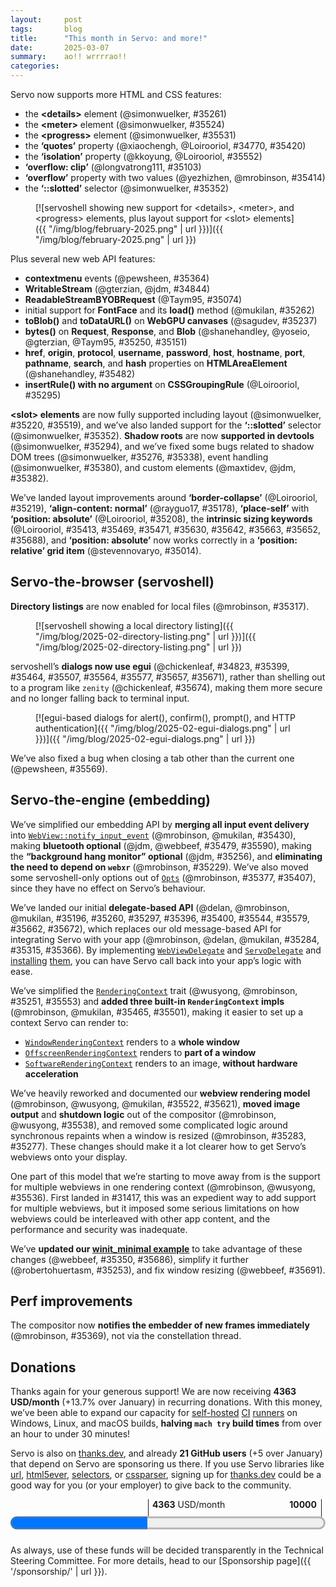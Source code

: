```yaml
---
layout:     post
tags:       blog
title:      "This month in Servo: and more!"
date:       2025-03-07
summary:    ao!! wrrrrao!!
categories:
---
```


<!--
- donations
    - 1686.48/month opencollective
    - 2677.00/month github
    - 21 donors thanks.dev
- api
    - `https://github.com/servo/servo/pull/35237	(@sagudev, #35237)	webgpu: implement get image for webgpu canvas (#35237)
      api
    - `https://github.com/servo/servo/pull/35250	(@shanehandley, #35250)	script: Implement the Bytes() method on Request and Response (#35250)
      api
    - `https://github.com/servo/servo/pull/35074	(@Taym95, #35074)	Script: implement ReadableStreamBYOBRequest (#35074)
      api
    - `https://github.com/servo/servo/pull/35295	(@Loirooriol, #35295)	Don't require index parameter in `CSSGroupingRule`'s `insertRule()` (#35295)
      api
    - https://github.com/servo/servo/pull/35314	(@stevennovaryo, #35314)	dom: IntersectionObserver initialization (#35314)
      api
    - https://github.com/servo/servo/pull/35246	(@webbeef, #35246)	Update window.screenX and window.screenY when moving the embedder window (#35246)
      api
    - `https://github.com/servo/servo/pull/35364	(@pewsheen, #35364)	feat: dispatch mouse `contextmenu` event to DOM and embedder (#35364)
      api
    - `https://github.com/servo/servo/pull/35482	(@shanehandley, #35482)	script: implement HTMLHyperlinkElementUtils for HTMLAreaElement (#35482)
      api
    - `https://github.com/servo/servo/pull/34844	(@gterzian, @jdm, #34844)	dom: Implement `WritableStream` (#34844)
      api
    - `https://github.com/servo/servo/pull/35262	(@mukilan, #35262)	script: add skeleton implementation of `FontFace` API (#35262)
      api
    - `https://github.com/servo/servo/pull/35151	(@yoseio, @gterzian, @Taym95, #35151)	script: Implement `Blob::bytes()` (#35151)
      api
- crash
    - https://github.com/servo/servo/pull/35235	(@webbeef, #35235)	Fix crash in screenX and screenY getters returning negative values (#35235)
      crash
    - https://github.com/servo/servo/pull/35381	(@mrobinson, #35381)	dom: Always replace unpaired surrogates when handling page text (#35381)
      crash
    - https://github.com/servo/servo/pull/35606	(@simonwuelker, #35606)	Don't tell stylo about stylesheets that are not in a browsing context (#35606)
      crash
    - https://github.com/servo/servo/pull/35699	(@Gae24, #35699)	script: Avoid double borrow crash in `DataTransferItem` (#35699)
      crash
- `css
    - `https://github.com/servo/servo/pull/35420	(@Loirooriol, #35420)	Enable the `quotes` CSS property (#35420)
      css
    - `https://github.com/servo/servo/pull/35413	(@Loirooriol, #35413)	layout: Basic implementation of size keywords on `flex-basis` (#35413)
      css
    - `https://github.com/servo/servo/pull/35103	(@longvatrong111, #35103)	Implement overflow:clip (#35103)
      css
    - `https://github.com/servo/servo/pull/35414	(@yezhizhenjiakang@gmail.com, @mrobinson, #35414)	layout: Implement overflow scroll support for different axes (#35414)
      css
    - `https://github.com/servo/servo/pull/35469	(@Loirooriol, #35469)	layout: Partial support for sizing keywords on flex items (#35469)
      css
    - `https://github.com/servo/servo/pull/35552	(@kingsley@kkoyung.dev, @Loirooriol, #35552)	Support for the `isolation` CSS property (#35552)
      css
    - `https://github.com/servo/servo/pull/34770	(@xiaochengh.work@gmail.com, #34770)	layout: Implement a non-recursive version of CSS `quotes` (#34770)
      css
- dev
    - https://github.com/servo/servo/pull/35327	(@rayguo17, #35327)	change terminal wrapper library from blessing to blessed to support running mach test-wpt on windows. (#35327)
      dev
    - https://github.com/servo/servo/pull/35573	(@delan, #35573)	Fix mach argument quoting on NixOS (#35573)
      dev
- devtools
    - https://github.com/servo/servo/pull/35502	(@mrobinson, #35502)	servoshell: Actually set the Servo delegate in servoshell (#35502)
      devtools
    - https://github.com/servo/servo/pull/35416	(@jdm, #35416)	script: Add custom logging representation for DOM interfaces. (#35416)
      devtools
- `element
    - `https://github.com/servo/servo/pull/35524	(@simonwuelker, #35524)	Support the `<meter>` element (#35524)
      element
    - `https://github.com/servo/servo/pull/35261	(@simonwuelker, #35261)	Allow the `<details>` element to be opened and closed (#35261)
      element
    - `https://github.com/servo/servo/pull/35531	(@simonwuelker, #35531)	Implement the <progress> element (#35531)
      element
- `embedding
    - `https://github.com/servo/servo/pull/35229	(@mrobinson, #35229)	Finish the integration of `webxr` into the Cargo workspace (#35229)
      embedding; embedders no longer need to know about webxr types
    - `https://github.com/servo/servo/pull/35256	(@jdm, #35256)	libservo: Make background hang monitor integration optional. (#35256)
      embedding
    - `https://github.com/servo/servo/pull/35253	(@roberto.huertas@outlook.com, #35253)	chore(servo): simplify servo example (#35253)
      embedding
    - -https://github.com/servo/servo/pull/35263	(@dklassic, #35263)	chore: Rename `CompositeTarget` enum (#35263)
      embedding
    - `https://github.com/servo/servo/pull/35260	(@mrobinson, #35260)	libservo: Combine `LoadStart, `HeadParsed`, and `LoadComplete` messages (#35260)
      embedding
    - `https://github.com/servo/servo/pull/35283	(@mrobinson, #35283)	libservo: Remove `Servo::repaint_synchronously` (#35283)
      embedding
    - `https://github.com/servo/servo/pull/35277	(@mrobinson, #35277)	libservo: Remove `EmbedderEvent::WindowResize` (#35277)
      embedding
    - `https://github.com/servo/servo/pull/35251	(@wusyong, #35251)	Simplify `RenderingContext` trait methods (#35251)
      embedding
    - `https://github.com/servo/servo/pull/35196	(@delan, @mrobinson, @mukilan, #35196)	libservo: Add WebViewDelegate and ServoDelegate and port `winit_minimal` (#35196)
      embedding
    - `https://github.com/servo/servo/pull/35315	(@mukilan, @mrobinson, #35315)	Migrate Android and OHOS ports to the delegate API (#35315)
      embedding
    - `https://github.com/servo/servo/pull/35284	(@mrobinson, @delan, @mukilan, #35284)	servoshell: Port desktop servoshell to use delegate API (#35284)
      embedding
    - `https://github.com/servo/servo/pull/35297	(@mrobinson, #35297)	libservo: Add a `ClipboardDelegate` and a default implementation (#35297)
      embedding
    - `https://github.com/servo/servo/pull/35350	(@webbeef, #35350)	wini_minimal: trigger initial rendering and scroll properly (#35350)
      embedding
    - `https://github.com/servo/servo/pull/35366	(@mrobinson, #35366)	libservo: Remove message-based API (#35366)
      embedding
    - `https://github.com/servo/servo/pull/35400	(@mrobinson, #35400)	libservo: Add a delegate method for HTTP authentication (#35400)
      embedding
    - `https://github.com/servo/servo/pull/35396	(@mrobinson, @mukilan, #35396)	libservo: Flesh out permissions API (#35396)
      embedding
    - -https://github.com/servo/servo/pull/35445	(@mukilan, #35445)	libservo: change 'request_fullscreen_state_change' API to a notification (#35445)
      embedding
    - `https://github.com/servo/servo/pull/35430	(@mrobinson, @mukilan, #35430)	libservo: Expose a single `InputEvent` type and pass it to script (#35430)
      embedding
    - `https://github.com/servo/servo/pull/35369	(@mrobinson, #35369)	libservo: Don't bounce ready-to-present frame notifications to the Constellation (#35369)
      perf
    - `https://github.com/servo/servo/pull/35479	(@jdm, #35479)	Make WebBluetooth an optional feature. (#35479)
      embedding
    - `https://github.com/servo/servo/pull/35465	(@mrobinson, @mukilan, #35465)	libservo: Expose an `OffscreenRenderingContext` and use it for servoshell (#35465)
      embedding
    - `https://github.com/servo/servo/pull/35501	(@mrobinson, #35501)	libservo: Expose `SoftwareRenderingContext` and `WindowRenderingContext` (#35501)
      embedding
    - `https://github.com/servo/servo/pull/35536	(@mrobinson, @wusyong, #35536)	compositing: Split non-WebView-specific data into `ServoRenderer` (#35536)
      embedding
    - `https://github.com/servo/servo/pull/35544	(@mrobinson, #35544)	Remove `Servo::allow_navigation_request` (#35544)
      embedding
    - `https://github.com/servo/servo/pull/35522	(@mrobinson, @wusyong, @mukilan, #35522)	libservo: Rework and clarify the rendering model of the `WebView` (#35522)
      embedding
    - `https://github.com/servo/servo/pull/35538	(@mrobinson, @wusyong, #35538)	compositing: Move image output and shutdown management out of the compositor (#35538)
      embedding
    - `https://github.com/servo/servo/pull/35553	(@mrobinson, #35553)	libservo: Move GL acclerated media setup out of `RenderingContext` and simplify it (#35553)
      embedding
    - https://github.com/servo/servo/pull/35547	(@delan, #35547)	libservo: Clean up destroyed webview handles (#35547)
      embedding
    - `https://github.com/servo/servo/pull/35590	(@webbeef, #35590)	build winit_minimal with bluetooth disabled (#35590)
      embedding
    - `https://github.com/servo/servo/pull/35564	(@mrobinson, #35564)	libservo: Convert `intercept_web_resource_load` into `load_web_resource` (#35564)
      embedding
    - -https://github.com/servo/servo/pull/35624	(@delan, #35624)	libservo: Refactor ipc-channel default response logic (#35624)
      embedding
    - https://github.com/servo/servo/pull/35602	(@mrobinson, #35602)	libservo: Move WebDriver messages to the `embedder` crate (#35602)
      webdriver
    - `https://github.com/servo/servo/pull/35621	(@mrobinson, #35621)	libservo: Move size handling to `RenderContext` from `WindowMethods` (#35621)
      embedding
    - `https://github.com/servo/servo/pull/35686	(@webbeef, #35686)	winit_minimal: fix build breakage (#35686)
      embedding
    - `https://github.com/servo/servo/pull/35579	(@delan, #35579)	libservo: Clean up interfaces for alert()/confirm()/prompt() (#35579)
      embedding
    - `https://github.com/servo/servo/pull/35662	(@mrobinson, #35662)	libservo: Add `WebView` immediately to the Compositor (#35662)
      embedding
    - `https://github.com/servo/servo/pull/35672	(@delan, @mrobinson, #35672)	Make auxiliary webviews exist in the constellation immediately (#35672)
      embedding
    - `https://github.com/servo/servo/pull/35691	(@webbeef, #35691)	winit_mininal: support proper window resizing (#35691)
      embedding
- gc
    - https://github.com/servo/servo/pull/35541	(@augustebaum, #35541)	Propagate `CanGc` arguments through callers in constructors (#35541)
      gc
    - https://github.com/servo/servo/pull/35593	(@yerkebulan@gmail.com, #35593)	refactor: add CanGc as argument to extract_size_algorithm (#35593)
      gc
    - https://github.com/servo/servo/pull/35565	(@augustebaum, #35565)	refactor: propagate CanGc arguments through callers (#35565)
      gc
    - https://github.com/servo/servo/pull/35610	(@yerkebulan@gmail.com, #35610)	refactor: add CanGc as argument to DataBlock::view (#35610)
      gc
    - https://github.com/servo/servo/pull/35591	(@augustebaum, #35591)	refactor: propagate CanGc arguments through callers (#35591)
      gc
    - https://github.com/servo/servo/pull/35609	(@yerkebulan@gmail.com, #35609)	refactor: add CanGc as argument to WindowProxy::set_window (#35609)
      gc
    - https://github.com/servo/servo/pull/35601	(@yerkebulan@gmail.com, #35601)	refactor: add CanGc as argument to SubtleCrypto::import_key_{pbkdf2, aes, hkdf, hmac} (#35601)
      gc
    - https://github.com/servo/servo/pull/35596	(@yerkebulan@gmail.com, @jdm, #35596)	refactor: add CanGc as argument to create_buffer_source_with_length (#35596)
      gc
    - https://github.com/servo/servo/pull/35595	(@yerkebulan@gmail.com, #35595)	refactor: add CanGc as argument to CountQueuingStrategy::GetSize (#35595)
      gc
    - https://github.com/servo/servo/pull/35594	(@yerkebulan@gmail.com, #35594)	refactor: add CanGc as argument to ByteLengthQueuingStrategy::GetSize (#35594)
      gc
    - https://github.com/servo/servo/pull/35597	(@yerkebulan@gmail.com, #35597)	refactor: add CanGc as argument to create_buffer_source (#35597)
      gc
    - https://github.com/servo/servo/pull/35622	(@yerkebulan@gmail.com, #35622)	refactor: add CanGc as argument to Promise::reject (#35622)
      gc
    - https://github.com/servo/servo/pull/35604	(@augustebaum, #35604)	Propagate more `CanGc` (#35604)
      gc
    - https://github.com/servo/servo/pull/35616	(@yerkebulan@gmail.com, #35616)	refactor: add CanGc as argument to Promise::resolve (#35616)
      gc
    - https://github.com/servo/servo/pull/35605	(@Gae24, #35605)	script: add `CanGc` argument to `Promise::new_resolved` and `Promise::new_rejected` (#35605)
      gc
    - https://github.com/servo/servo/pull/35640	(@yerkebulan@gmail.com, #35640)	refactor: add CanGc as argument to Promise::reject_native (#35640)
      gc
    - https://github.com/servo/servo/pull/35647	(@yerkebulan@gmail.com, #35647)	refactor: add CanGc as argument to exception_to_promise (#35647)
      gc
    - https://github.com/servo/servo/pull/35646	(@yerkebulan@gmail.com, #35646)	refactor: add CanGc as argument to Promise::reject_error (#35646)
      gc
- input
    - https://github.com/servo/servo/pull/35450	(@kongbai1996, #35450)	fix issue #35449: handle touch events in on_input_event. (#35450)
      input
    - https://github.com/servo/servo/pull/35031	(@kongbai1996, #35031)	implement Touchevent prevent default behavior (#35031)
      input
    - https://github.com/servo/servo/pull/35535	(@dklassic, #35535)	feat: support pre-edit text display for IME (#35535)
      input
    - https://github.com/servo/servo/pull/35550	(@kongbai1996, #35550)	fix touch event wrong coordinates. pageX, pageY, clientX, clientY etc. (#35550)
      input
    - https://github.com/servo/servo/pull/35623	(@dklassic, #35623)	feat: support IME cursor area (#35623)
      input
    - https://github.com/servo/servo/pull/35537	(@kongbai1996, @schwenderjonathan@gmail.com, #35537)	Touch handler: Fix race condition and rate-limit move events (#35537)
      input
    - https://github.com/servo/servo/pull/35692	(@shubhamg13, #35692)	Set limits on pinch zoom (#35692)
      input
- `layout
    - -https://github.com/servo/servo/pull/35264	(@Loirooriol, #35264)	layout: Don't let table grid boxes inherit `display: inline-table` (#35264)
      layout
    - `https://github.com/servo/servo/pull/35178	(@rayguo17, #35178)	layout: align-content with default value normal should behave as strech in flex container (#35178)
      layout
    - -https://github.com/servo/servo/pull/35209	(@Loirooriol, #35209)	layout: Limit `content_inline_size_for_table` override to collapsed columns (#35209)
      layout
    - `https://github.com/servo/servo/pull/35208	(@Loirooriol, #35208)	layout: Implement default overflow alignment for abspos (#35208)
      layout
    - -https://github.com/servo/servo/pull/35293	(@longvatrong111, #35293)	Add border radius to overflow scrollable frame (#35293)
      layout
    - -https://github.com/servo/servo/pull/35290	(@Loirooriol, #35290)	layout: Simplify `Table::compute_inline_content_sizes` (#35290)
      layout
    - `https://github.com/servo/servo/pull/35014	(@stevennovaryo, #35014)	layout: Fix relative positioned grid item (#35014)
      layout
    - -https://github.com/servo/servo/pull/35443	(@Loirooriol, #35443)	layout: Remove `BoxFragment::overflow_clip_rect()` (#35443)
      layout
    - `https://github.com/servo/servo/pull/35471	(@Loirooriol, #35471)	layout: Fully support sizing keywords on main size property of flex item (#35471)
      layout
    - `https://github.com/servo/servo/pull/35630	(@Loirooriol, #35630)	layout: Ignore indefinite `stretch` on min and max sizing properties (#35630)
      layout
    - `https://github.com/servo/servo/pull/35642	(@Loirooriol, #35642)	layout: Let `automatic_min_size()` take a flex-relative cb size (#35642)
      layout
    - `https://github.com/servo/servo/pull/35663	(@Loirooriol, #35663)	layout: Support `stretch` cross size for flex base size (#35663)
      layout
    - `https://github.com/servo/servo/pull/35652	(@Loirooriol, #35652)	layout: Support `stretch` cross size for automatic min size in flexbox (#35652)
      layout
    - `https://github.com/servo/servo/pull/35688	(@Loirooriol, #35688)	layout: Use definite cross size to compute flex base size (#35688)
      layout
- net
    - https://github.com/servo/servo/pull/34986	(@shubhamg13, @shubham.gupta@chromium.org, @jdm, #34986)	Add support for Upgrade request to a potentially trustworthy URL. (#34986)
      net
    - https://github.com/servo/servo/pull/35357	(@shubhamg13, #35357)	Modify the checks for upgrade-request algorithm (#35357)
      net
    - https://github.com/servo/servo/pull/35309	(@willypuzzle, #35309)	implemented feture and tests (#35309)
      net
    - https://github.com/servo/servo/pull/34794	(@shubhamg13, #34794)	Add support for Upgrade a mixed content request. (#34794)
      net
    - https://github.com/servo/servo/pull/35483	(@jdm, #35483)	net: Use the unfiltered response status when comparing against cached resources. (#35483)
      net
- notifications
    - https://github.com/servo/servo/pull/35442	(@jdm, #35442)	Run WPT notifications tests. (#35442)
      notifications
    - https://github.com/servo/servo/pull/34842	(@pewsheen, @jdm, #34842)	feat: add `Notification` Web API binding (#34842)
      notifications
- perf
    - https://github.com/servo/servo/pull/35245	(@webbeef, #35245)	Only consider fully active documents when running the 'update the rendering' steps (#35245)
      perf
    - https://github.com/servo/servo/pull/35370	(@jschwe, #35370)	Add cli option for tracing-filter (#35370)
      perf
    - https://github.com/servo/servo/pull/35592	(@webbeef, #35592)	dom: Move child_list to rare data (#35592)
      perf
    - https://github.com/servo/servo/pull/35554	(@webbeef, #35554)	dom: move node ranges to raredata (#35554)
      perf
    - https://github.com/servo/servo/pull/35607	(@webbeef, #35607)	Remove the traversal for DomRoot values when collection memory usage (#35607)
      perf
    - https://github.com/servo/servo/pull/35618	(@webbeef, #35618)	Improve scheduling of the memory profiler. (#35618)
      perf
- script
    - https://github.com/servo/servo/pull/35280	(@jdm, #35280)	Move more foundational types to script_bindings (#35280)
      script
    - https://github.com/servo/servo/pull/35279	(@jdm, #35279)	Move various reflector types and traits to script_bindings (#35279)
      script
    - https://github.com/servo/servo/pull/35292	(@jdm, #35292)	Make generated proxy handlers and DOM object hooks generic (#35292)
      script
    - https://github.com/servo/servo/pull/35435	(@mukilan, #35435)	script: reset spurious frame counter *only* when reflow is triggered (#35435)
      script
    - https://github.com/servo/servo/pull/35387	(@mukilan, #35387)	script: fix spurious animation checks to correctly invoke rAF callbacks (#35387)
      script
    - https://github.com/servo/servo/pull/35578	(@jdm, #35578)	Move more bindings code to script_bindings (#35578)
      script
    - https://github.com/servo/servo/pull/35459	(@jdm, #35459)	script: Make callbacks generic over DOM interfaces. (#35459)
      script
    - https://github.com/servo/servo/pull/35457	(@jdm, #35457)	script: Refer to DOM interfaces with generic types in generated bindings. (#35457)
      script
    - https://github.com/servo/servo/pull/35620	(@jdm, #35620)	Move more bindings types to script_bindings (#35620)
      script
- servodriver
    - https://github.com/servo/servo/pull/35677	(@jdm, #35677)	Allow webdriver screenshots to occur immediately upon request. (#35677)
      servodriver
- `servoshell
    - `https://github.com/servo/servo/pull/34823	(@chickenleaf, #34823)	servoshell: Migrate to egui-file-dialog from tinyfiledialogs (#34823)
      servoshell
    - `https://github.com/servo/servo/pull/35317	(@mrobinson, #35317)	libservo: Enable file directory listing by default (#35317)
      servoshell
    - `https://github.com/servo/servo/pull/35377	(@mrobinson, #35377)	servoshell: Move `headless` setting to ServoShellPreferences (#35377)
      embedding
    - `https://github.com/servo/servo/pull/35407	(@mrobinson, #35407)	servoshell: Move `initial_window_size` and `screen_size_override` into `ServoShellPreferences` from `Opts` (#35407)
      embedding
    - `https://github.com/servo/servo/pull/35399	(@chickenleaf, #35399)	servoshell: Port alert/confirm dialog code to use egui intead of tinyfiledialogs (#35399)
      servoshell
    - `https://github.com/servo/servo/pull/35464	(@chickenleaf, #35464)	servoshell: Port input dialog code to use egui intead of tinyfiledialogs (#35464)
      servoshell
    - `https://github.com/servo/servo/pull/35507	(@chickenleaf, #35507)	servoshell: Port Authentication dialog code to use egui intead of tinyfiledialogs (#35507)
      servoshell
    - -https://github.com/servo/servo/pull/35546	(@dklassic, #35546)	chore: cleanup IME code for Servoshell (#35546)
      servoshell
    - `https://github.com/servo/servo/pull/35577	(@chickenleaf, #35577)	servoshell: Port Permission dialog code to use egui instead of tinyfiledialogs (#35577)
      servoshell
    - `https://github.com/servo/servo/pull/35569	(@pewsheen, #35569)	fix(servoshell): blank view when close non focused tab (#35569)
      servoshell
    - `https://github.com/servo/servo/pull/35671	(@chickenleaf, #35671)	Blocks all background webview interactions when a dialog is open (#35671)
      servoshell
    - `https://github.com/servo/servo/pull/35657	(@chickenleaf, #35657)	servoshell: Port SelectDevice dialog code to use egui instead of tinyfiledialogs (#35657)
      servoshell
    - `https://github.com/servo/servo/pull/35674	(@chickenleaf, #35674)	Remove tinyfiledialogs dependency (#35674)
      servoshell
- `shadowdom
    - `https://github.com/servo/servo/pull/35220	(@simonwuelker, #35220)	Lay out the contents of slot elements (#35220)
      shadowdom
    - `https://github.com/servo/servo/pull/35276	(@simonwuelker, #35276)	Make traverse_preorder follow children of shadow hosts (#35276)
      shadowdom
    - `https://github.com/servo/servo/pull/35294	(@simonwuelker, #35294)	Inform the devtools about shadow roots on a node (#35294)
      shadowdom
    - `https://github.com/servo/servo/pull/35338	(@simonwuelker, #35338)	Implement ServoLayoutNode::traversal_parent (#35338)
      shadowdom
    - `https://github.com/servo/servo/pull/35352	(@simonwuelker, #35352)	Add support for the `::slotted` selector (#35352)
      shadowdom
    - `https://github.com/servo/servo/pull/35380	(@simonwuelker, #35380)	Handle assigned slottables in an Event's path (#35380)
      shadowdom
    - `https://github.com/servo/servo/pull/35382	(@maxtidev, @max@maxti.dev, @jdm, #35382)	script: Add shadow dom check to custom element constructor (#35382)
      shadowdom
    - `https://github.com/servo/servo/pull/35519	(@simonwuelker, #35519)	Don't attempt to report style attribute for non-htmlelements to devtools (#35519)
      shadowdom
- `tables
    - `https://github.com/servo/servo/pull/35219	(@Loirooriol, #35219)	layout: Fix painting order of collapsed table borders (#35219)
      tables
- unsafe
    - https://github.com/servo/servo/pull/35367	(@stephenmuss@gmail.com, #35367)	script: make methods of ErrorInfo safe (#35367)
      unsafe
    - https://github.com/servo/servo/pull/35360	(@stephenmuss@gmail.com, #35360)	script: make throw_invalid_this and throw_constructor_without_new safe (#35360)
      unsafe
    - https://github.com/servo/servo/pull/35351	(@nolen@scaife.org, #35351)	make report_pending_exception safe and adjust callers (#35351)
      unsafe
    - https://github.com/servo/servo/pull/35411	(@stephenmuss@gmail.com, #35411)	script: make Error::to_jsval safe (#35411)
      unsafe
- upgrade
    - https://github.com/servo/servo/pull/35289	(@Loirooriol, #35289)	Upgrade Stylo to 2025-02-03 (#35289)
      upgrade
    - https://github.com/servo/servo/pull/35325	(@mrobinson, #35325)	deps: Upgrade to `webrender@0.66` (#35325)
      upgrade
    - https://github.com/servo/servo/pull/35353	(@mukilan, #35353)	servoshell: upgrade egui and related depenencies (#35353)
      upgrade
    - https://github.com/servo/servo/pull/35503	(@sagudev, #35503)	chore: Update wgpu (#35503)
      upgrade
    - https://github.com/servo/servo/pull/35639	(@sagudev, #35639)	chore: Update wgpu (#35639)
      upgrade
    - https://github.com/servo/servo/pull/35628	(@simonwuelker, #35628)	Update to rust 1.85 (#35628)
      upgrade
-->

Servo now supports more HTML and CSS features:

- the **&lt;details>** element (@simonwuelker, #35261)
- the **&lt;meter>** element (@simonwuelker, #35524)
- the **&lt;progress>** element (@simonwuelker, #35531)
- the **‘quotes’** property (@xiaochengh, @Loirooriol, #34770, #35420)
- the **‘isolation’** property (@kkoyung, @Loirooriol, #35552)
- **‘overflow: clip’** (@longvatrong111, #35103)
- **‘overflow’** property with two values (@yezhizhen, @mrobinson, #35414)
- the **‘::slotted’** selector (@simonwuelker, #35352)

<figure>

[![servoshell showing new support for &lt;details>, &lt;meter>, and &lt;progress> elements, plus layout support for &lt;slot> elements]({{ "/img/blog/february-2025.png" | url }})]({{ "/img/blog/february-2025.png" | url }})
</figure>

Plus several new web API features:

- **contextmenu** events (@pewsheen, #35364)
- **WritableStream** (@gterzian, @jdm, #34844)
- **ReadableStreamBYOBRequest** (@Taym95, #35074)
- initial support for **FontFace** and its **load()** method (@mukilan, #35262)
- **toBlob()** and **toDataURL()** on **WebGPU canvases** (@sagudev, #35237)
- **bytes()** on **Request**, **Response**, and **Blob** (@shanehandley, @yoseio, @gterzian, @Taym95, #35250, #35151)
- **href**, **origin**, **protocol**, **username**, **password**, **host**, **hostname**, **port**, **pathname**, **search**, and **hash** properties on **HTMLAreaElement** (@shanehandley, #35482)
- **insertRule() with no argument** on **CSSGroupingRule** (@Loirooriol, #35295)

**&lt;slot> elements** are now fully supported including layout (@simonwuelker, #35220, #35519), and we’ve also landed support for the **‘::slotted’** selector (@simonwuelker, #35352).
**Shadow roots** are now **supported in devtools** (@simonwuelker, #35294), and we’ve fixed some bugs related to shadow DOM trees (@simonwuelker, #35276, #35338), event handling (@simonwuelker, #35380), and custom elements (@maxtidev, @jdm, #35382).

We’ve landed layout improvements around **‘border-collapse’** (@Loirooriol, #35219), **‘align-content: normal’** (@rayguo17, #35178), **‘place-self’** with **‘position: absolute’** (@Loirooriol, #35208), the **intrinsic sizing keywords** (@Loirooriol, #35413, #35469, #35471, #35630, #35642, #35663, #35652, #35688), and **‘position: absolute’** now works correctly in a **‘position: relative’ grid item** (@stevennovaryo, #35014).

## Servo-the-browser (servoshell)

**Directory listings** are now enabled for local files (@mrobinson, #35317).

<figure>

[![servoshell showing a local directory listing]({{ "/img/blog/2025-02-directory-listing.png" | url }})]({{ "/img/blog/2025-02-directory-listing.png" | url }})
</figure>

servoshell’s **dialogs now use egui** (@chickenleaf, #34823, #35399, #35464, #35507, #35564, #35577, #35657, #35671), rather than shelling out to a program like `zenity` (@chickenleaf, #35674), making them more secure and no longer falling back to terminal input.

<figure>

[![egui-based dialogs for alert(), confirm(), prompt(), and HTTP authentication]({{ "/img/blog/2025-02-egui-dialogs.png" | url }})]({{ "/img/blog/2025-02-egui-dialogs.png" | url }})
</figure>

We’ve also fixed a bug when closing a tab other than the current one (@pewsheen, #35569).

## Servo-the-engine (embedding)

We’ve simplified our embedding API by **merging all input event delivery** into [`WebView::notify_input_event`](https://doc.servo.org/servo/struct.WebView.html#method.notify_input_event) (@mrobinson, @mukilan, #35430), making **bluetooth optional** (@jdm, @webbeef, #35479, #35590), making the **“background hang monitor” optional** (@jdm, #35256), and **eliminating the need to depend on `webxr`** (@mrobinson, #35229).
We’ve also moved some servoshell-only options out of [`Opts`](https://doc.servo.org/servo_config/opts/struct.Opts.html) (@mrobinson, #35377, #35407), since they have no effect on Servo’s behaviour.

We’ve landed our initial **delegate-based API** (@delan, @mrobinson, @mukilan, #35196, #35260, #35297, #35396, #35400, #35544, #35579, #35662, #35672), which replaces our old message-based API for integrating Servo with your app (@mrobinson, @delan, @mukilan, #35284, #35315, #35366).
By implementing [`WebViewDelegate`](https://doc.servo.org/servo/trait.WebViewDelegate.html) and [`ServoDelegate`](https://doc.servo.org/servo/trait.ServoDelegate.html) and [installing](https://doc.servo.org/servo/struct.WebView.html#method.set_delegate) [them](https://doc.servo.org/servo/struct.Servo.html#method.set_delegate), you can have Servo call back into your app’s logic with ease.

We’ve simplified the [`RenderingContext`](https://doc.servo.org/servo/trait.RenderingContext.html) trait (@wusyong, @mrobinson, #35251, #35553) and **added three built-in `RenderingContext` impls** (@mrobinson, @mukilan, #35465, #35501), making it easier to set up a context Servo can render to:

- [`WindowRenderingContext`](https://doc.servo.org/servo/struct.WindowRenderingContext.html) renders to a **whole window**
- [`OffscreenRenderingContext`](https://doc.servo.org/servo/struct.OffscreenRenderingContext.html) renders to **part of a window**
- [`SoftwareRenderingContext`](https://doc.servo.org/servo/struct.SoftwareRenderingContext.html) renders to an image, **without hardware acceleration**

We’ve heavily reworked and documented our **webview rendering model** (@mrobinson, @wusyong, @mukilan, #35522, #35621), **moved image output** and **shutdown logic** out of the compositor (@mrobinson, @wusyong, #35538), and removed some complicated logic around synchronous repaints when a window is resized (@mrobinson, #35283, #35277).
These changes should make it a lot clearer how to get Servo’s webviews onto your display.

One part of this model that we’re starting to move away from is the support for multiple webviews in one rendering context (@mrobinson, @wusyong, #35536).
First landed in #31417, this was an expedient way to add support for multiple webviews, but it imposed some serious limitations on how webviews could be interleaved with other app content, and the performance and security was inadequate.

We’ve **updated our [winit_minimal example](https://github.com/servo/servo/blob/139774e6b55c297bc94f7fcb8c9bf5bb8c6a7474/components/servo/examples/winit_minimal.rs)** to take advantage of these changes (@webbeef, #35350, #35686), simplify it further (@robertohuertasm, #35253), and fix window resizing (@webbeef, #35691).

## Perf improvements

The compositor now **notifies the embedder of new frames immediately** (@mrobinson, #35369), not via the constellation thread.

## Donations

Thanks again for your generous support!
We are now receiving **4363 USD/month** (+13.7% over January) in recurring donations.
With this money, we’ve been able to expand our capacity for [self-hosted](https://ci0.servo.org) [CI](https://ci1.servo.org) [runners](https://ci2.servo.org) on Windows, Linux, and macOS builds, **halving `mach try` build times** from over an hour to under 30 minutes!

Servo is also on [thanks.dev](https://thanks.dev), and already **21 GitHub users** (+5 over January) that depend on Servo are sponsoring us there.
If you use Servo libraries like [url](https://crates.io/crates/url/reverse_dependencies), [html5ever](https://crates.io/crates/html5ever/reverse_dependencies), [selectors](https://crates.io/crates/selectors/reverse_dependencies), or [cssparser](https://crates.io/crates/cssparser/reverse_dependencies), signing up for [thanks.dev](https://thanks.dev) could be a good way for you (or your employer) to give back to the community.

<figure class="_fig" style="width: 100%; margin: 1em 0;"><div class="_flex" style="height: calc(1lh + 3em); flex-flow: column nowrap; text-align: left;">
    <div style="position: relative; text-align: right;">
        <div style="position: absolute; margin-left: calc(100% * 4363 / 10000); padding-left: 0.5em;"><strong>4363</strong> USD/month</div>
        <div style="position: absolute; margin-left: calc(100% * 4363 / 10000); height: calc(1lh + 1.5em); border-left: 1px solid;"></div>
        <div style="position: absolute; margin-left: calc(100% - 0.5em); height: calc(1lh + 1.5em); border-left: 1px solid;"></div>
        <div style="padding-right: 1em;"><strong>10000</strong><!-- USD/month --></div>
    </div>
    <progress value="4363" max="10000" style="transform: scale(3); transform-origin: top left; width: calc(100% / 3);"></progress>
</div></figure>

As always, use of these funds will be decided transparently in the Technical Steering Committee.
For more details, head to our [Sponsorship page]({{ '/sponsorship/' | url }}).

<style>
    ._correction {
        max-width: 33em;
        margin: 1em auto;
        border-bottom: 1px solid;
        padding-bottom: 1em;
    }
    ._note {
        margin: 1em 1em;
        border-left: 1px solid;
        padding-left: 1em;
        opacity: 0.75;
    }
</style>
